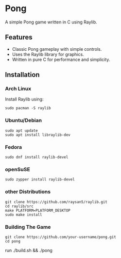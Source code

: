 # Pong

A simple Pong game written in C using Raylib.


## Features
- Classic Pong gameplay with simple controls.
- Uses the Raylib library for graphics.
- Written in pure C for performance and simplicity.

## Installation

### Arch Linux
Install Raylib using:
```
sudo pacman -S raylib
```
### Ubuntu/Debian
```
sudo apt update
sudo apt install libraylib-dev
```

### Fedora
```
sudo dnf install raylib-devel
```
### openSuSE
```
sudo zypper install raylib-devel
```
### other Distributions
```
git clone https://github.com/raysan5/raylib.git
cd raylib/src
make PLATFORM=PLATFORM_DESKTOP
sudo make install
```
### Building The Game
```
git clone https://github.com/your-username/pong.git
cd pong
```
run ./build.sh && ./pong

